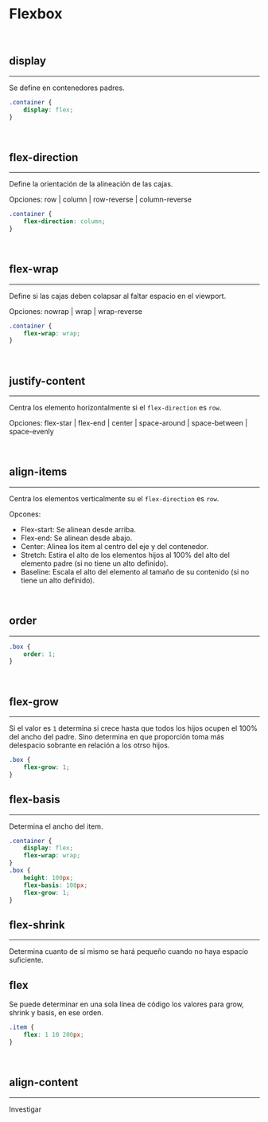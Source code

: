 # Flexbox

<br>

## display

---

Se define en contenedores padres.

```css
.container {
    display: flex;
}
```

<br>

## flex-direction

---

Define la orientación de la alineación de las cajas.

Opciones: row | column | row-reverse | column-reverse

```css
.container {
    flex-direction: column;
}
```

<br>

## flex-wrap

---

Define si las cajas deben colapsar al faltar espacio en el viewport.

Opciones: nowrap | wrap | wrap-reverse

```css
.container {
    flex-wrap: wrap;
}
```

<br>

## justify-content

---

Centra los elemento horizontalmente si el `flex-direction` es `row`.

Opciones: flex-star | flex-end | center | space-around | space-between | space-evenly

<br>

## align-items

---

Centra los elementos verticalmente su el `flex-direction` es `row`.

Opcones:

- Flex-start: Se alinean desde arriba.
- Flex-end: Se alinean desde abajo.
- Center: Alinea los item al centro del eje y del contenedor.
- Stretch: Estira el alto de los elementos hijos al 100% del alto del elemento padre (si no tiene un alto definido).
- Baseline: Escala el alto del elemento al tamaño de su contenido (si no tiene un alto definido).

<br>

## order

---

```css
.box {
    order: 1;
}
```

<br>

## flex-grow

---

Si el valor es `1` determina si crece hasta que todos los hijos ocupen el 100% del ancho del padre. Sino determina en que proporción toma más delespacio sobrante en relación a los otrso hijos.

```css
.box {
    flex-grow: 1;
}
```

## flex-basis

---

Determina el ancho del item.

```css
.container {
    display: flex;
    flex-wrap: wrap;
}
.box {
    height: 100px;
    flex-basis: 100px;
    flex-grow: 1;
}
```

## flex-shrink

---

Determina cuanto de sí mismo se hará pequeño cuando no haya espacio suficiente.

## flex

Se puede determinar en una sola línea de código los valores para grow, shrink y basis, en ese orden.

```css
.item {
    flex: 1 10 200px;
}
```

<br>

## align-content

---

Investigar
